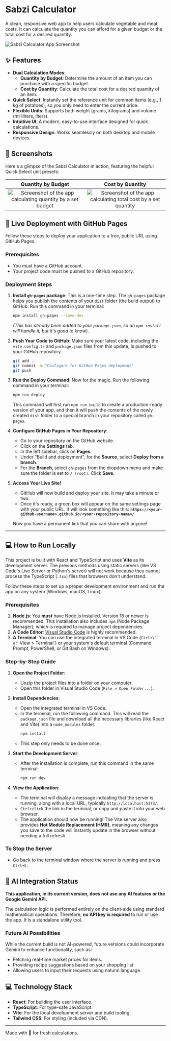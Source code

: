 # Sabzi Calculator

A clean, responsive web app to help users calculate vegetable and meat costs. It can calculate the quantity you can afford for a given budget or the total cost for a desired quantity.

![Sabzi Calculator App Screenshot](https://github.com/user-attachments/assets/543cc39d-5e7a-43c9-80b3-2c1da554d3f9)

## ✨ Features

- **Dual Calculation Modes**:
    - **Quantity by Budget**: Determine the amount of an item you can purchase with a specific budget.
    - **Cost by Quantity**: Calculate the total cost for a desired quantity of an item.
- **Quick Select**: Instantly set the reference unit for common items (e.g., 1 kg of potatoes), so you only need to enter the current price.
- **Flexible Units**: Supports both weight (grams, kilograms) and volume (milliliters, liters).
- **Intuitive UI**: A modern, easy-to-use interface designed for quick calculations.
- **Responsive Design**: Works seamlessly on both desktop and mobile devices.

## 📸 Screenshots

Here's a glimpse of the Sabzi Calculator in action, featuring the helpful Quick Select unit presets:

| Quantity by Budget | Cost by Quantity |
| :---: | :---: |
| ![Screenshot of the app calculating quantity by a set budget](https://github.com/user-attachments/assets/477a67c4-b99a-4044-a37a-c107f3d81f32) | ![Screenshot of the app calculating total cost by a set quantity](https://github.com/user-attachments/assets/b5376a17-4cbc-4559-9778-ecbd7118b756) |


## 🚀 Live Deployment with GitHub Pages

Follow these steps to deploy your application to a free, public URL using GitHub Pages.

### Prerequisites

*   You must have a GitHub account.
*   Your project code must be pushed to a GitHub repository.

### Deployment Steps

1.  **Install `gh-pages` package**:
    This is a one-time step. The `gh-pages` package helps you publish the contents of your `dist` folder (the build output) to GitHub. Run this command in your terminal:
    ```bash
    npm install gh-pages --save-dev
    ```
    *(This has already been added to your `package.json`, so an `npm install` will handle it, but it's good to know).*

2.  **Push Your Code to GitHub**:
    Make sure your latest code, including the `vite.config.ts` and `package.json` files from this update, is pushed to your GitHub repository.
    ```bash
    git add .
    git commit -m "Configure for GitHub Pages deployment"
    git push
    ```

3.  **Run the Deploy Command**:
    Now for the magic. Run the following command in your terminal:
    ```bash
    npm run deploy
    ```
    This command will first run `npm run build` to create a production-ready version of your app, and then it will push the contents of the newly created `dist` folder to a special branch in your repository called `gh-pages`.

4.  **Configure GitHub Pages in Your Repository**:
    - Go to your repository on the GitHub website.
    - Click on the **Settings** tab.
    - In the left sidebar, click on **Pages**.
    - Under "Build and deployment", for the **Source**, select **Deploy from a branch**.
    - For the **Branch**, select `gh-pages` from the dropdown menu and make sure the folder is set to `/ (root)`. Click **Save**.

    

5.  **Access Your Live Site!**
    - GitHub will now build and deploy your site. It may take a minute or two.
    - Once it's ready, a green box will appear on the same settings page with your public URL. It will look something like this:
      **`https://<your-github-username>.github.io/<your-repository-name>/`**

    Now you have a permanent link that you can share with anyone!

---

## 💻 How to Run Locally

This project is built with React and TypeScript and uses **Vite** as its development server. The previous methods using static servers (like VS Code's Live Server or Python's server) will not work because they cannot process the TypeScript (`.tsx`) files that browsers don't understand.

Follow these steps to set up a proper development environment and run the app on any system (Windows, macOS, Linux).

### Prerequisites

1.  **[Node.js](https://nodejs.org/en/download/)**: You **must** have Node.js installed. Version 18 or newer is recommended. This installation also includes `npm` (Node Package Manager), which is required to manage project dependencies.
2.  **A Code Editor**: [Visual Studio Code](https://code.visualstudio.com/download) is highly recommended.
3.  **A Terminal**: You can use the integrated terminal in VS Code (`Ctrl+\`` or `View > Terminal`) or your system's default terminal (Command Prompt, PowerShell, or Git Bash on Windows).

### Step-by-Step Guide

1.  **Open the Project Folder**:
    - Unzip the project files into a folder on your computer.
    - Open this folder in Visual Studio Code (`File > Open Folder...`).

2.  **Install Dependencies**:
    - Open the integrated terminal in VS Code.
    - In the terminal, run the following command. This will read the `package.json` file and download all the necessary libraries (like React and Vite) into a `node_modules` folder.
      ```bash
      npm install
      ```
    - This step only needs to be done once.

3.  **Start the Development Server**:
    - After the installation is complete, run this command in the same terminal:
      ```bash
      npm run dev
      ```

4.  **View the Application**:
    - The terminal will display a message indicating that the server is running, along with a local URL, typically `http://localhost:5173/`.
    - `Ctrl+click` the link in the terminal, or copy and paste it into your web browser.
    - The application should now be running! The Vite server also provides **Hot Module Replacement (HMR)**, meaning any changes you save to the code will instantly update in the browser without needing a full refresh.

### To Stop the Server

- Go back to the terminal window where the server is running and press `Ctrl+C`.

## 🤖 AI Integration Status

**This application, in its current version, does not use any AI features or the Google Gemini API.**

The calculation logic is performed entirely on the client-side using standard mathematical operations. Therefore, **no API key is required** to run or use the app. It is a standalone utility tool.

### Future AI Possibilities

While the current build is not AI-powered, future versions could incorporate Gemini to enhance functionality, such as:
- Fetching real-time market prices for items.
- Providing recipe suggestions based on your shopping list.
- Allowing users to input their requests using natural language.

## 💻 Technology Stack

- **React**: For building the user interface.
- **TypeScript**: For type-safe JavaScript.
- **Vite**: For the local development server and build tooling.
- **Tailwind CSS**: For styling (included via CDN).

---

Made with 💚 for fresh calculations.